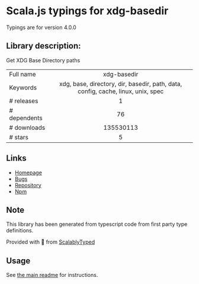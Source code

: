 
# Scala.js typings for xdg-basedir

Typings are for version 4.0.0

## Library description:
Get XDG Base Directory paths

|                    |                 |
| ------------------ | :-------------: |
| Full name          | xdg-basedir |
| Keywords           | xdg, base, directory, dir, basedir, path, data, config, cache, linux, unix, spec |
| # releases         | 1 |
| # dependents       | 76 |
| # downloads        | 135530113 |
| # stars            | 5 |

## Links
- [Homepage](https://github.com/sindresorhus/xdg-basedir#readme)
- [Bugs](https://github.com/sindresorhus/xdg-basedir/issues)
- [Repository](https://github.com/sindresorhus/xdg-basedir)
- [Npm](https://www.npmjs.com/package/xdg-basedir)
    


## Note
This library has been generated from typescript code from first party type definitions.

Provided with :purple_heart: from [ScalablyTyped](https://github.com/oyvindberg/ScalablyTyped)

## Usage
See [the main readme](../../readme.md) for instructions.


